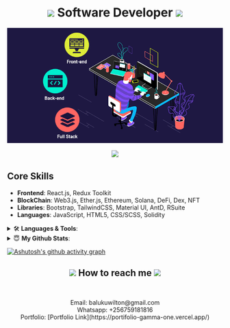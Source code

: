 <h1 align="center">
  <img src="https://media.giphy.com/media/hvRJCLFzcasrR4ia7z/giphy.gif" width="28">
  Software Developer
  <img src="https://media.giphy.com/media/hvRJCLFzcasrR4ia7z/giphy.gif" width="28">
</h1>

<p align="center">
  <img src="https://github.com/icedev528/icedev528/blob/main/Logo.gif" />
</p>

<p align="center">
  <a href="https://github.com/DenverCoder1/readme-typing-svg">
    <img src="https://readme-typing-svg.herokuapp.com/?lines=Full-Stack%20developer;3+%2B%20years%20of%20working%20experience;Being%20passionate%20and%20creative&center=true&width=380&height=45">
  </a>
</p>

## Core Skills

- **Frontend**: React.js, Redux Toolkit
- **BlockChain**: Web3.js, Ether.js, Ethereum, Solana, DeFi, Dex, NFT
- **Libraries**: Bootstrap, TailwindCSS, Material UI, AntD, RSuite
- **Languages**: JavaScript, HTML5, CSS/SCSS, Solidity

<details>
  <summary>🛠️ <b>Languages & Tools</b>: </summary>
  <code><img height="45" src="https://raw.githubusercontent.com/github/explore/80688e429a7d4ef2fca1e82350fe8e3517d3494d/topics/react/react.png"></code>
<code><img height="45" src="https://raw.githubusercontent.com/github/explore/80688e429a7d4ef2fca1e82350fe8e3517d3494d/topics/redux/redux.png"></code>
<code><img height="45" src="https://raw.githubusercontent.com/github/explore/80688e429a7d4ef2fca1e82350fe8e3517d3494d/topics/vue/vue.png"></code>
<code><img height="45" src="https://www.andre-abt.com/content/1-home/vuex.svg"></code>
<code><img height="45" src="https://bestofjs.org/logos/vuetify.svg"></code>
<code><img height="45" src="https://www.vectorlogo.zone/logos/nuxtjs/nuxtjs-icon.svg"></code>
<code><img height="45" src="https://raw.githubusercontent.com/github/explore/80688e429a7d4ef2fca1e82350fe8e3517d3494d/topics/express/express.png"></code>
<code><img height="45" src="https://raw.githubusercontent.com/github/explore/80688e429a7d4ef2fca1e82350fe8e3517d3494d/topics/nodejs/nodejs.png"></code>
<code><img height="45" src="https://raw.githubusercontent.com/github/explore/80688e429a7d4ef2fca1e82350fe8e3517d3494d/topics/typescript/typescript.png"></code>
<code><img height="45" src="https://raw.githubusercontent.com/github/explore/80688e429a7d4ef2fca1e82350fe8e3517d3494d/topics/javascript/javascript.png"></code>
<code><img height="45" src="https://raw.githubusercontent.com/github/explore/80688e429a7d4ef2fca1e82350fe8e3517d3494d/topics/php/php.png"></code>
<code><img height="45" src="https://raw.githubusercontent.com/github/explore/80688e429a7d4ef2fca1e82350fe8e3517d3494d/topics/laravel/laravel.png"></code>
<code><img height="45" src="https://raw.githubusercontent.com/github/explore/80688e429a7d4ef2fca1e82350fe8e3517d3494d/topics/python/python.png"></code>
<code><img height="45" src="https://raw.githubusercontent.com/github/explore/80688e429a7d4ef2fca1e82350fe8e3517d3494d/topics/django/django.png"></code>
<code><img height="45" src="https://raw.githubusercontent.com/github/explore/80688e429a7d4ef2fca1e82350fe8e3517d3494d/topics/bootstrap/bootstrap.png"></code>
<code><img height="45" src="https://raw.githubusercontent.com/github/explore/80688e429a7d4ef2fca1e82350fe8e3517d3494d/topics/sass/sass.png"></code>
<code><img height="45" src="https://raw.githubusercontent.com/devicons/devicon/master/icons/d3js/d3js-original.svg"></code>
<code><img height="45" src="https://raw.githubusercontent.com/devicons/devicon/master/icons/bootstrap/bootstrap-plain-wordmark.svg"></code>
<code><img height="45" src="https://raw.githubusercontent.com/Hardik0307/Hardik0307/master/assets/canvasjs-charts.svg"></code>
<code><img height="45" src="https://raw.githubusercontent.com/devicons/devicon/master/icons/css3/css3-original-wordmark.svg"></code>
<code><img height="45" src="https://www.chartjs.org/media/logo-title.svg"></code>
<code><img height="45" src="https://www.vectorlogo.zone/logos/figma/figma-icon.svg"></code>
<code><img height="45" src="https://www.vectorlogo.zone/logos/gatsbyjs/gatsbyjs-icon.svg"></code>
<code><img height="45" src="https://raw.githubusercontent.com/github/explore/80688e429a7d4ef2fca1e82350fe8e3517d3494d/topics/mysql/mysql.png"></code>
<code><img height="45" src="https://raw.githubusercontent.com/github/explore/80688e429a7d4ef2fca1e82350fe8e3517d3494d/topics/mongodb/mongodb.png"></code>
<code><img height="45" src="https://raw.githubusercontent.com/github/explore/80688e429a7d4ef2fca1e82350fe8e3517d3494d/topics/firebase/firebase.png"></code>
<code><img height="45" src="https://raw.githubusercontent.com/github/explore/80688e429a7d4ef2fca1e82350fe8e3517d3494d/topics/git/git.png"></code>
<code><img height="45" src="https://raw.githubusercontent.com/github/explore/80688e429a7d4ef2fca1e82350fe8e3517d3494d/topics/docker/docker.png" ></code>
<code><img height="45" src="https://www.vectorlogo.zone/logos/microsoft_azure/microsoft_azure-icon.svg"></code>
<code><img height="45" src="https://raw.githubusercontent.com/github/explore/80688e429a7d4ef2fca1e82350fe8e3517d3494d/topics/linux/linux.png" ></code>
<code><img height="45" src="https://raw.githubusercontent.com/github/explore/80688e429a7d4ef2fca1e82350fe8e3517d3494d/topics/aws/aws.png"></code>
<code><img height="45" src="https://github.com/Tortu-Ch/Tortu-ch/blob/master/img/pwa.png"></code>
<code><img height="45" src="https://mir-s3-cdn-cf.behance.net/project_modules/max_3840/4b228024863997.5633b53b3205f.png"></code>
<code><img height="45" src="https://github.com/Tortu-Ch/Tortu-ch/blob/master/img/erp.png"></code>
<code><img height="45" src="https://github.com/Tortu-Ch/Tortu-ch/blob/master/img/crm.png"></code>
<code><img height="45" src="https://github.com/Tortu-Ch/Tortu-ch/blob/master/img/b2b.png"></code>
<code><img height="45" src="https://github.com/Tortu-Ch/Tortu-ch/blob/master/img/b2c.png"></code>
</details>

<details>
  <summary> 😇 <b>My Github Stats</b>: </summary>
  <br> 
  <p align="center">
    <img src="https://github-readme-stats.vercel.app/api?username=WILTON-DEV&show_icons=true&&include_all_commits=true&count_private=true&theme=tokyonight&line_height=27">
    <img src="https://github-readme-stats.vercel.app/api/top-langs/?username=WILTON-DEV&langs_count=8&layout=compact&theme=tokyonight&include_all_commits=true&line_height=27">
  </p>
</details>

[![Ashutosh's github activity graph](https://github-readme-activity-graph.vercel.app/graph?username=WILTON-DEV&theme=dracula)](https://github.com/ashutosh00710/github-readme-activity-graph)

<div align="center">
  <h2>
    <img src='https://raw.githubusercontent.com/ShahriarShafin/ShahriarShafin/main/Assets/handshake.gif' width="100px" />
    How to reach me
    <img src='https://raw.githubusercontent.com/ShahriarShafin/ShahriarShafin/main/Assets/handshake.gif' width="100px" />
  </h2>
  <br />
  <p>
    Email: balukuwilton@gmail.com<br />
    Whatsapp: +256759181816 <br />
    Portfolio: [Portfolio Link](https://portifolio-gamma-one.vercel.app/)
  </p>
</div>
